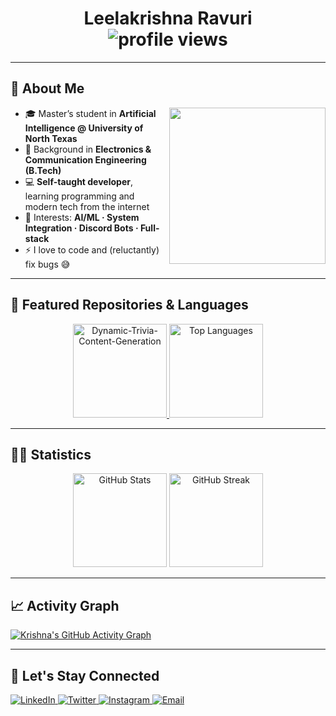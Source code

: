 <h1 align="center">
  <b><a href="https://krishnar.xyz" target="_blank" style="text-decoration: none; color: inherit;">Leelakrishna Ravuri</a></b>
  <br>
  <img src="https://komarev.com/ghpvc/?username=LeelaKrishna-R&color=c58545&style=plastic" alt="profile views">
</h1>

---

## 👋 About Me
<p align="left">
  <img align="right" src="https://in.pinterest.com/pin/4574037117727912/" width="250" />
  
- 🎓 Master’s student in **Artificial Intelligence @ University of North Texas**  
- 🔌 Background in **Electronics & Communication Engineering (B.Tech)**  
- 💻 **Self-taught developer**, learning programming and modern tech from the internet  
- 🤖 Interests: **AI/ML · System Integration · Discord Bots · Full-stack**  
- ⚡ I love to code and (reluctantly) fix bugs 😅  
</p>

---

## 📌 Featured Repositories & Languages

<p align="center">
  <!-- Repo pin (left) -->
  <a href="https://github.com/LeelaKrishna-R/Dynamic-Trivia-Content-Generation" target="_blank">
    <img height="150" src="https://github-readme-stats.vercel.app/api/pin/?username=LeelaKrishna-R&repo=Dynamic-Trivia-Content-Generation&theme=gruvbox&hide_border=true&bg_color=282828" alt="Dynamic-Trivia-Content-Generation" />
  </a>
  <!-- Most used languages (right) -->
  <img height="150" src="https://github-readme-stats.vercel.app/api/top-langs/?username=LeelaKrishna-R&layout=compact&hide_border=true&theme=gruvbox&bg_color=282828&langs_count=6&hide=jupyter%20notebook,tex,css,php" alt="Top Languages" />
</p>

---

## 🧑‍💻 Statistics

<p align="center">
  <!-- Overall GitHub stats (left) -->
  <img height="150" src="https://github-readme-stats.vercel.app/api?username=LeelaKrishna-R&show_icons=true&count_private=true&theme=gruvbox&hide_border=true&hide=issues,contribs&bg_color=282828" alt="GitHub Stats" />
  <!-- Streak stats (right) -->
  <img height="150" src="https://github-readme-streak-stats.herokuapp.com?user=LeelaKrishna-R&theme=gruvbox&hide_border=true&background=282828" alt="GitHub Streak" />
</p>

---

## 📈 Activity Graph

[![Krishna's GitHub Activity Graph](https://github-readme-activity-graph.vercel.app/graph?username=LeelaKrishna-R&theme=gruvbox&bg_color=282828&hide_border=true&line=d1a01f&point=c58545)](https://github.com/LeelaKrishna-R)

---

## 🔗 Let's Stay Connected
<p align="left">
  <a href="https://www.linkedin.com/in/leelakrishnaravuri/" title="LinkedIn">
    <img alt="LinkedIn" src="https://img.icons8.com/fluent/48/000000/linkedin.png"/>
  </a>
  <a href="https://twitter.com/leelakr90136330" title="Twitter">
    <img alt="Twitter" src="https://img.icons8.com/fluent/48/000000/twitter.png"/>
  </a>
  <a href="https://www.instagram.com/waitngforyoueversince/" title="Instagram">
    <img alt="Instagram" src="https://img.icons8.com/fluent/48/000000/instagram-new.png"/>
  </a>
  <a href="mailto:email@krishnar.xyz" title="Email">
    <img alt="Email" src="https://img.icons8.com/?id=37246&format=png"/>
  </a>
</p>
